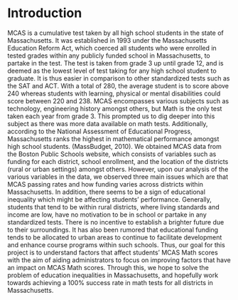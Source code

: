 # Introduction

MCAS is a cumulative test taken by all high school students in the state of Massachusetts. It was established in 1993 under the Massachusetts Education Reform Act, which coerced all students who were enrolled in tested grades within any publicly funded school in Massachusetts, to partake in the test. The test is taken from grade 3 up until grade 12, and is deemed as the lowest level of test taking for any high school student to graduate. It is thus easier in comparison to other standardized tests such as the SAT and ACT. With a total of 280, the average student is to score above 240 whereas students with learning, physical or mental disabilities could score between 220 and 238. MCAS encompasses various subjects such as technology, engineering history amongst others, but Math is the only test taken each year from grade 3. This prompted us to dig deeper into this subject as there was more data available on math tests. Additionally, according to the National Assessment of Educational Progress, Massachusetts ranks the highest in mathematical performance amongst high school students. (MassBudget, 2010). We obtained MCAS data from the Boston Public Schools website, which consists of variables such as funding for each district, school enrollment, and the location of the districts (rural or urban settings) amongst others. However, upon our analysis of the various variables in the data, we observed three main issues which are that MCAS passing rates and how funding varies across districts within Massachusetts. In addition, there seems to be a sign of educational inequality which might be affecting students’ performance. Generally, students that tend to be within rural districts, where living standards and income are low, have no motivation to be in school or partake in any standardized tests. There is no incentive to establish a brighter future due to their surroundings. It has also been rumored that educational funding tends to be allocated to urban areas to continue to facilitate development and enhance course programs within such schools. Thus, our goal for this project is to understand factors that affect students’ MCAS Math scores with the aim of aiding administrators to focus on improving factors that have an impact on MCAS Math scores. Through this, we hope to solve the problem of education inequalities in Massachusetts, and hopefully work towards achieving a 100% success rate in math tests for all districts in Massachusetts.
